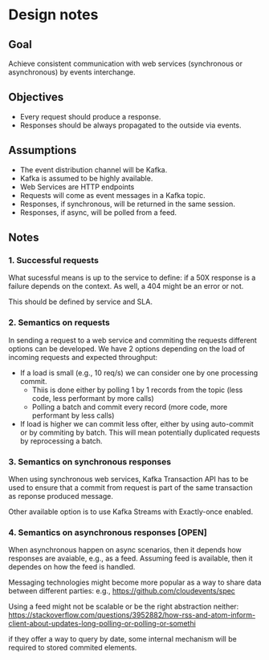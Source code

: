 # Design notes

## Goal

Achieve consistent communication with web services (synchronous or
asynchronous) by events interchange.

## Objectives

- Every request should produce a response.
- Responses should be always propagated to the outside via events.

## Assumptions

- The event distribution channel will be Kafka.
- Kafka is assumed to be highly available.
- Web Services are HTTP endpoints
- Requests will come as event messages in a Kafka topic.
- Responses, if synchronous, will be returned in the same session.
- Responses, if async, will be polled from a feed.

## Notes

### 1. Successful requests

What sucessful means is up to the service to define: if a 50X response is
a failure depends on the context. As well, a 404 might be an error or not.

This should be defined by service and SLA.

### 2. Semantics on requests

In sending a request to a web service and commiting the requests different
options can be developed.
We have 2 options depending on the load of incoming requests and expected
throughput:

- If a load is small (e.g., 10 req/s) we can consider one by one processing
    commit.
    - Thiis is done either by polling 1 by 1 records from the topic (less code,
        less performant by more calls)
    - Polling a batch and commit every record (more code, more performant by
        less calls)
- If load is higher we can commit less ofter, either by using auto-commit or by
    commiting by batch. This will mean potentially duplicated requests by
    reprocessing a batch.

### 3. Semantics on synchronous responses

When using synchronous web services, Kafka Transaction API has to be used to
ensure that a commit from request is part of the same transaction as reponse
produced message.

Other available option is to use Kafka Streams with Exactly-once enabled.

### 4. Semantics on asynchronous responses [OPEN]

When asynchronous happen on async scenarios, then it depends how responses are
avaiable, e.g., as a feed. Assuming feed is available, then it dependes on how
the feed is handled.

Messaging technologies might become more popular as a way to share data between
different parties: e.g., https://github.com/cloudevents/spec

Using a feed might not be scalable or be the right abstraction neither:
https://stackoverflow.com/questions/3952882/how-rss-and-atom-inform-client-about-updates-long-polling-or-polling-or-somethi

if they offer a way to query by date, some internal mechanism will be required
to stored commited elements.
